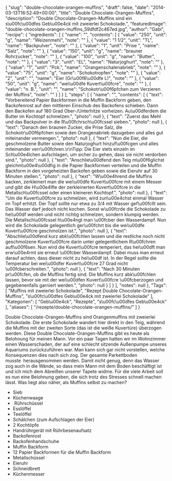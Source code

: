 {
    "slug": "double-chocolate-orangen-muffins",
    "draft": false,
    "date": "2014-03-13T16:52:49+00:00",
    "title": "Double Chocolate-Orangen-Muffins",
    "description": "Double Chocolate-Orangen-Muffins sind ein s\u00fc\u00dfes Geb\u00e4ck mit zweierlei Schokolade.",
    "featuredImage": "double-chocolate-orangen-muffins_59dfdf2c467ed.jpg",
    "author": "Gabi",
    "recipe": {
        "ingredients": [
            {
                "name": "",
                "contents": [
                    {
                        "value": "250",
                        "unit": "g",
                        "name": "Weizenmehl",
                        "note": ""
                    },
                    {
                        "value": "1 1\/2",
                        "unit": "TL",
                        "name": "Backpulver",
                        "note": ""
                    },
                    {
                        "value": "1",
                        "unit": "Prise ",
                        "name": "Salz",
                        "note": ""
                    },
                    {
                        "value": "150",
                        "unit": "g",
                        "name": "brauner Rohrzucker",
                        "note": ""
                    },
                    {
                        "value": "100",
                        "unit": "g",
                        "name": "Butter",
                        "note": ""
                    },
                    {
                        "value": "3",
                        "unit": "EL",
                        "name": "Naturjoghurt",
                        "note": ""
                    },
                    {
                        "value": "1",
                        "unit": "Pck.",
                        "name": "Orangenschalenabrieb",
                        "note": ""
                    },
                    {
                        "value": "75",
                        "unit": "g",
                        "name": "Schokotropfen",
                        "note": ""
                    },
                    {
                        "value": "2",
                        "unit": "",
                        "name": "Eier (Gr\u00f6\u00dfe L)",
                        "note": ""
                    },
                    {
                        "value": "50",
                        "unit": "g",
                        "name": "wei\u00dfe Kuvert\u00fcre",
                        "note": ""
                    },
                    {
                        "value": "n. B.",
                        "unit": "",
                        "name": "Schokotr\u00f6pfchen zum Verzieren der Muffins",
                        "note": ""
                    }
                ]
            }
        ],
        "steps": [
            {
                "name": "",
                "contents": [
                    {
                        "text": "Vorbereitend Papier Backformen in die Muffin Backform geben, den Backofenrost auf den mittleren Einschub des Backofens schieben. Dann den Backofen auf 180 Grad Ober-\/Unterhitze vorheizen. Au\u00dferdem die Butter im Kochtopf schmelzen.",
                        "photo": null
                    },
                    {
                        "text": "Zuerst das Mehl und das Backpulver in die R\u00fchrsch\u00fcssel sieben.",
                        "photo": null
                    },
                    {
                        "text": "Danach den braunen Zucker, die Prise Salz, die Schokotr\u00f6pfchen  sowie den Orangenabrieb dazugeben und alles gut miteinander vermengen.",
                        "photo": null
                    },
                    {
                        "text": "Nun die Eier, die geschmolzene Butter sowie den Naturjoghurt hinzuf\u00fcgen und alles miteinander verr\u00fchren.\r\nTipp: Die Eier stets einzeln im Sch\u00e4lchen aufschlagen, um sicher zu  gehen, dass sie nicht verdorben sind.",
                        "photo": null
                    },
                    {
                        "text": "Anschlie\u00dfend den Teig m\u00f6glichst gleichm\u00e4\u00dfig in die Papier Backformen verteilen und die Muffin Backform in den vorgeheizten Backofen geben sowie die Eieruhr auf 30 Minuten stellen.",
                        "photo": null
                    },
                    {
                        "text": "W\u00e4hrend die Muffins backen, zerkleinert man die wei\u00dfe Kuvert\u00fcre mit einem Messer und gibt die H\u00e4lfte der zerkleinerten Kuvert\u00fcre in die Metallsch\u00fcssel oder einen kleineren Kochtopf.",
                        "photo": null
                    },
                    {
                        "text": "Um die Kuvert\u00fcre zu schmelzen, wird zun\u00e4chst einmal Wasser im Topf erhitzt. Der Topf sollte nur etwa zu 3\/4 mit Wasser gef\u00fcllt sein. Das Wasser darf jedoch nicht kochen. Sonst w\u00fcrde die Schokolade zu hei\u00df werden und nicht richtig schmelzen, sondern klumpig werden. Die Metallsch\u00fcssel h\u00e4ngt man \u00fcber den Wasserdampf. Nun wird die Schokolade gelegentlich ger\u00fchrt bis die wei\u00dfe Kuvert\u00fcre geschmolzen ist.",
                        "photo": null
                    },
                    {
                        "text": "Abschlie\u00dfend kurz abk\u00fchlen lassen und die restliche noch nicht geschmolzene Kuvert\u00fcre darin unter gelegentlichem R\u00fchren aufl\u00f6sen. Nun wird die Kuvert\u00fcre temperiert, das hei\u00dft man erw\u00e4rmt sie erneut \u00fcber Wasserdampf. Dabei muss man erneut darauf achten, dass dieser nicht zu hei\u00df ist. In der Regel sollte die Temperatur bei wei\u00dfer Kuvert\u00fcre 27 Grad nicht \u00fcberschreiten.",
                        "photo": null
                    },
                    {
                        "text": "Nach 30 Minuten pr\u00fcfen, ob die Muffins fertig sind. Die Muffins kurz abk\u00fchlen lassen, bevor sie mit der wei\u00dfen Kuvert\u00fcre \u00fcberzogen und gegebenenfalls garniert werden.",
                        "photo": null
                    }
                ]
            }
        ],
        "notes": null
    },
    "Tags": [
        "Muffins mit zweierlei Schokolade",
        "Rezept Double Chocolate-Orangen-Muffins",
        "s\u00fc\u00dfes Geb\u00e4ck mit zweierlei Schokolade"
    ],
    "Kategorien": [
        "Geb\u00e4ck",
        "Rezepte",
        "s\u00fc\u00dfes Geb\u00e4ck"
    ],
    "aliases": [
        "\/rezepte\/double-chocolate-orangen-muffins\/"
    ]
}

Double Chocolate-Orangen-Muffins sind Orangenmuffins mit zweierlei Schokolade. Die erste Schokolade wandert hier direkt in den Teig, während die Muffins mit der zweiten Sorte (das ist die weiße Kuvertüre) überzogen werden. Diese Double Chocolate-Orangen-Muffins gibt es heute als Belohnung für meinen Mann. Vor ein paar Tagen hatten wir im Wohnzimmer einen Wasserschaden, der auf eine schlecht sitzende Außenpumpe unseres Aquariums zurückzuführen war. Man kann sich gar nicht vorstellen, welche Konsequenzen dies nach sich zog. Der gesamte Parkettboden musste  herausgenommen werden. Damit nicht genug, denn das Wasser zog auch in die Wände, so dass mein Mann mit dem Boden beschäftigt ist und ich mich dem Abreißen unserer Tapete widme. Für die viele Arbeit soll es nun eine Belohnung geben, die sich trotz des Stresses schnell machen lässt. Was liegt also näher, als Muffins selbst zu machen?

 * Sieb
 * Küchenwaage
 *  Rührschüssel
 * Esslöffel
 * Teelöffel
 * Schälchen (zum Aufschlagen der Eier)
 * 2 Kochtöpfe
 * Handrührgerät mit Rührbesenaufsatz
 * Backofenrost
 * Backofenhandschuhe
 * Muffin Backform
 * 12 Papier Backformen für die Muffin Backform
 * Metallschüssel
 * Eieruhr
 * Schneidbrett
 * Küchenmesser
